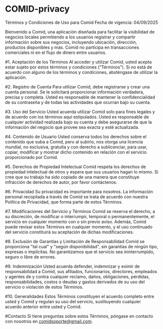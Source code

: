 # COMID-privacy


Términos y Condiciones de Uso para Comid
Fecha de vigencia: 04/09/2025

Bienvenido a Comid, una aplicación diseñada para facilitar la visibilidad de negocios locales permitiendo a los usuarios registrar y compartir información sobre sus negocios, incluyendo ubicación, dirección, productos disponibles y más. Comid no participa en transacciones comerciales ni en el flujo de dinero entre usuarios.

#1. Aceptación de los Términos
Al acceder y utilizar Comid, usted acepta estar sujeto por estos términos y condiciones ("Términos"). Si no está de acuerdo con alguno de los términos y condiciones, absténgase de utilizar la aplicación.

#2. Registro de Cuenta
Para utilizar Comid, debe registrarse y crear una cuenta personal. Se le solicitará proporcionar información verdadera, precisa y completa. Usted es responsable de mantener la confidencialidad de su contraseña y de todas las actividades que ocurran bajo su cuenta.

#3. Uso del Servicio
Usted acuerda utilizar Comid solo para fines legales y de acuerdo con los términos aquí estipulados. Usted es responsable de cualquier actividad realizada bajo su cuenta y debe asegurarse de que la información del negocio que provee sea exacta y esté actualizada.

#4. Contenido de Usuario
Usted conserva todos los derechos sobre el contenido que suba a Comid, pero al subirlo, nos otorga una licencia mundial, no exclusiva, gratuita y con derecho a sublicenciar, para usar, copiar, modificar y mostrar dicho contenido en relación con el servicio proporcionado por Comid.

#5. Derechos de Propiedad Intelectual
Comid respeta los derechos de propiedad intelectual de otros y espera que sus usuarios hagan lo mismo. Si cree que su trabajo ha sido copiado de una manera que constituye infracción de derechos de autor, por favor contáctenos.

#6. Privacidad
Su privacidad es importante para nosotros. La información personal recopilada a través de Comid se trata de acuerdo con nuestra Política de Privacidad, que forma parte de estos Términos.

#7. Modificaciones del Servicio y Términos
Comid se reserva el derecho, a su discreción, de modificar o interrumpir, temporal o permanentemente, el servicio en cualquier momento con o sin previo aviso. Además, Comid puede revisar estos Términos en cualquier momento, y el uso continuado del servicio constituirá su aceptación de dichas modificaciones.

#8. Exclusión de Garantías y Limitación de Responsabilidad
Comid se proporciona "tal cual" y "según disponibilidad", sin garantías de ningún tipo, expresas o implícitas. No garantizamos que el servicio sea ininterrumpido, seguro o libre de errores.

#9. Indemnización
Usted acuerda defender, indemnizar y eximir de responsabilidad a Comid, sus afiliados, funcionarios, directores, empleados y agentes de y contra cualquier reclamo, daños, obligaciones, pérdidas, responsabilidades, costos o deudas y gastos derivados de su uso del servicio o violación de estos Términos.

#10. Generalidades
Estos Términos constituyen el acuerdo completo entre usted y Comid y regulan su uso del servicio, sustituyendo cualquier acuerdo anterior entre usted y Comid.

#Contacto
Si tiene preguntas sobre estos Términos, póngase en contacto con nosotros en comidsoporte@gmail.com.
